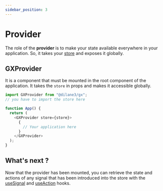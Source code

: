 ```yaml
---
sidebar_position: 3
---
```


# Provider

The role of the **provider** is to make your state available everywhere in your application. So, it takes your [store](/docs/guide/store.md) and exposes it globally.

## GXProvider

It is a component that must be mounted in the root component of the application. It takes the `store` in props and makes it accessible globally.

```js
import GXProvider from "@dilane3/gx";
// you have to import the store here

function App() {
  return (
    <GXProvider store={store}>
      {
        // Your application here
      }
    </GXProvider>
  );
}
```

## What's next ?

Now that the provider has been mounted, you can retrieve the state and actions of any signal that has been introduced into the store with the [useSignal](/docs/guide/hooks/useSignal.md) and [useAction](/docs/guide/hooks/useAction.md) hooks.

